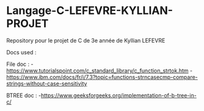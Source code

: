 # Langage-C-LEFEVRE-KYLLIAN-PROJET
Repository pour le projet de C de 3e année de Kyllian LEFEVRE

Docs used : 


File doc : 
-https://www.tutorialspoint.com/c_standard_library/c_function_strtok.htm
-https://www.ibm.com/docs/fr/i/7.3?topic=functions-strncasecmp-compare-strings-without-case-sensitivity

BTREE doc :
-https://www.geeksforgeeks.org/implementation-of-b-tree-in-c/